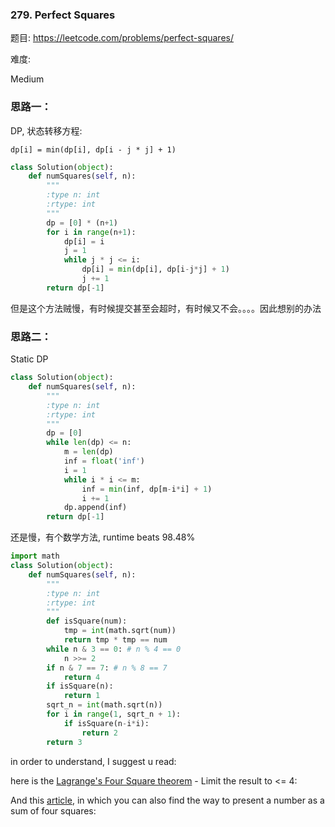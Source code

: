 
### 279. Perfect Squares


题目:
<https://leetcode.com/problems/perfect-squares/>


难度:

Medium

### 思路一：
DP, 状态转移方程:

```dp[i] = min(dp[i], dp[i - j * j] + 1)```




```python
class Solution(object):
    def numSquares(self, n):
        """
        :type n: int
        :rtype: int
        """
        dp = [0] * (n+1)
        for i in range(n+1):
            dp[i] = i
            j = 1
            while j * j <= i:
                dp[i] = min(dp[i], dp[i-j*j] + 1)
                j += 1
        return dp[-1]

```
但是这个方法贼慢，有时候提交甚至会超时，有时候又不会。。。。因此想别的办法

### 思路二：

Static DP

```python
class Solution(object):
    def numSquares(self, n):
        """
        :type n: int
        :rtype: int
        """
        dp = [0] 
        while len(dp) <= n:
            m = len(dp)
            inf = float('inf')
            i = 1
            while i * i <= m:
                inf = min(inf, dp[m-i*i] + 1)
                i += 1
            dp.append(inf)
        return dp[-1]
```
还是慢，有个数学方法, runtime beats 98.48%
```python
import math
class Solution(object):
    def numSquares(self, n):
        """
        :type n: int
        :rtype: int
        """
        def isSquare(num):
            tmp = int(math.sqrt(num))
            return tmp * tmp == num
        while n & 3 == 0: # n % 4 == 0 
            n >>= 2
        if n & 7 == 7: # n % 8 == 7
            return 4
        if isSquare(n):
            return 1
        sqrt_n = int(math.sqrt(n))
        for i in range(1, sqrt_n + 1):
            if isSquare(n-i*i):
                return 2
        return 3
```
in order to understand, I suggest u read:

here is the [Lagrange's Four Square theorem](https://en.wikipedia.org/wiki/Lagrange%27s_four-square_theorem
) - Limit the result to <= 4:

And this [article](http://www.alpertron.com.ar/4SQUARES.HTM), in which you can also find the way to present a number as a sum of four squares:


